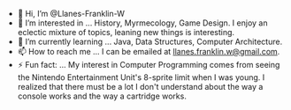 - 👋 Hi, I’m @Llanes-Franklin-W
- 👀 I’m interested in ... History, Myrmecology, Game Design. I enjoy an eclectic mixture of topics, leaning new things is interesting.
- 🌱 I’m currently learning ... Java, Data Structures, Computer Architecture. 
- 📫 How to reach me ... I can be emailed at llanes.franklin.w@gmail.com.
- ⚡ Fun fact: ... My interest in Computer Programming comes from seeing the Nintendo Entertainment Unit's 8-sprite limit when I was young. I realized that there must be a lot I don't understand about the way a console works and the way a cartridge works. 

<!---
Llanes-Franklin-W/Llanes-Franklin-W is a ✨ special ✨ repository because its `README.md` (this file) appears on your GitHub profile.
You can click the Preview link to take a look at your changes.
--->

